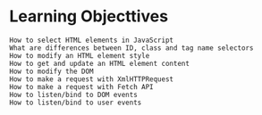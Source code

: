 # Learning Objecttives

    How to select HTML elements in JavaScript
    What are differences between ID, class and tag name selectors
    How to modify an HTML element style
    How to get and update an HTML element content
    How to modify the DOM
    How to make a request with XmlHTTPRequest
    How to make a request with Fetch API
    How to listen/bind to DOM events
    How to listen/bind to user events
